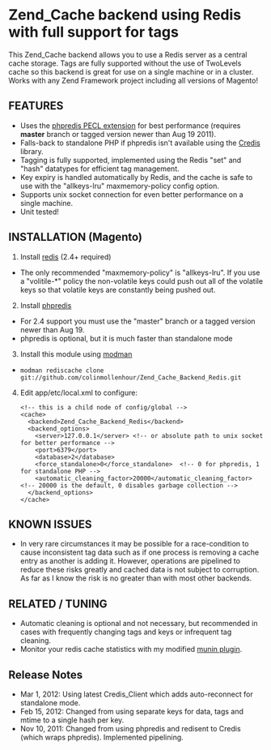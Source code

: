 # Zend_Cache backend using Redis with full support for tags

This Zend_Cache backend allows you to use a Redis server as a central cache storage. Tags are fully supported
without the use of TwoLevels cache so this backend is great for use on a single machine or in a cluster.
Works with any Zend Framework project including all versions of Magento!

## FEATURES

 - Uses the [phpredis PECL extension](https://github.com/nicolasff/phpredis) for best performance (requires **master** branch or tagged version newer than Aug 19 2011).
 - Falls-back to standalone PHP if phpredis isn't available using the [Credis](https://github.com/colinmollenhour/credis) library.
 - Tagging is fully supported, implemented using the Redis "set" and "hash" datatypes for efficient tag management.
 - Key expiry is handled automatically by Redis, and the cache is safe to use with the "allkeys-lru" maxmemory-policy config option.
 - Supports unix socket connection for even better performance on a single machine.
 - Unit tested!

## INSTALLATION (Magento)

 1. Install [redis](http://redis.io/download) (2.4+ required)

   * The only recommended "maxmemory-policy" is "allkeys-lru". If you use a "volitile-*" policy the non-volatile keys
     could push out all of the volatile keys so that volatile keys are constantly being pushed out.

 2. Install [phpredis](https://github.com/nicolasff/phpredis)

   * For 2.4 support you must use the "master" branch or a tagged version newer than Aug 19.
   * phpredis is optional, but it is much faster than standalone mode

 3. Install this module using [modman](http://code.google.com/p/module-manager/)

   * `modman rediscache clone git://github.com/colinmollenhour/Zend_Cache_Backend_Redis.git`

 4. Edit app/etc/local.xml to configure:

        <!-- this is a child node of config/global -->
        <cache>
          <backend>Zend_Cache_Backend_Redis</backend>
          <backend_options>
            <server>127.0.0.1</server> <!-- or absolute path to unix socket for better performance -->
            <port>6379</port>
            <database>2</database>
            <force_standalone>0</force_standalone>  <!-- 0 for phpredis, 1 for standalone PHP -->
            <automatic_cleaning_factor>20000</automatic_cleaning_factor> <!-- 20000 is the default, 0 disables garbage collection -->
          </backend_options>
        </cache>

## KNOWN ISSUES

 - In very rare circumstances it may be possible for a race-condition to cause inconsistent tag data such as if one
   process is removing a cache entry as another is adding it. However, operations are pipelined to reduce these risks
   greatly and cached data is not subject to corruption. As far as I know the risk is no greater than with most other
   backends.

## RELATED / TUNING

 - Automatic cleaning is optional and not necessary, but recommended in cases with frequently changing tags and keys or
   infrequent tag cleaning.
 - Monitor your redis cache statistics with my modified [munin plugin](https://gist.github.com/1177716).

## Release Notes

 - Mar 1, 2012: Using latest Credis_Client which adds auto-reconnect for standalone mode.
 - Feb 15, 2012: Changed from using separate keys for data, tags and mtime to a single hash per key.
 - Nov 10, 2011: Changed from using phpredis and redisent to Credis (which wraps phpredis). Implemented pipelining.
